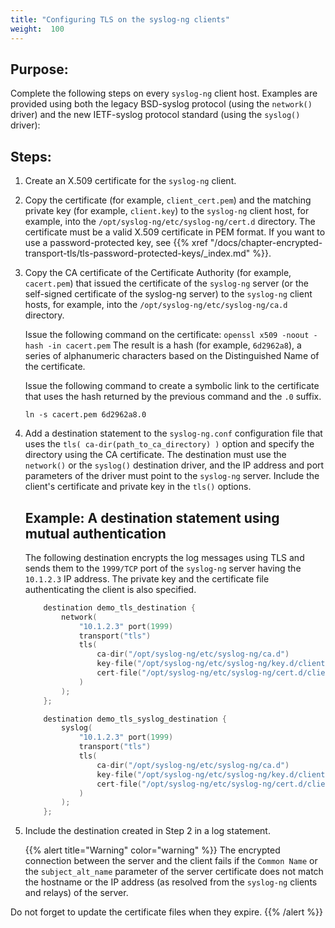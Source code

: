 ```yaml
---
title: "Configuring TLS on the syslog-ng clients"
weight:  100
---
```

<!-- DISCLAIMER: This file is based on the syslog-ng Open Source Edition documentation https://github.com/balabit/syslog-ng-ose-guides/commit/2f4a52ee61d1ea9ad27cb4f3168b95408fddfdf2 and is used under the terms of The syslog-ng Open Source Edition Documentation License. The file has been modified by Axoflow. -->


## Purpose:

Complete the following steps on every `syslog-ng` client host. Examples are provided using both the legacy BSD-syslog protocol (using the `network()` driver) and the new IETF-syslog protocol standard (using the `syslog()` driver):



## Steps:

1.  Create an X.509 certificate for the `syslog-ng` client.

2.  Copy the certificate (for example, `client_cert.pem`) and the matching private key (for example, `client.key`) to the `syslog-ng` client host, for example, into the `/opt/syslog-ng/etc/syslog-ng/cert.d` directory. The certificate must be a valid X.509 certificate in PEM format. If you want to use a password-protected key, see {{% xref "/docs/chapter-encrypted-transport-tls/tls-password-protected-keys/_index.md" %}}.

3.  Copy the CA certificate of the Certificate Authority (for example, `cacert.pem`) that issued the certificate of the `syslog-ng` server (or the self-signed certificate of the syslog-ng server) to the `syslog-ng` client hosts, for example, into the `/opt/syslog-ng/etc/syslog-ng/ca.d` directory.
    
    Issue the following command on the certificate: `openssl x509 -noout -hash -in cacert.pem` The result is a hash (for example, `6d2962a8`), a series of alphanumeric characters based on the Distinguished Name of the certificate.
    
    Issue the following command to create a symbolic link to the certificate that uses the hash returned by the previous command and the `.0` suffix.
    
    `ln -s cacert.pem 6d2962a8.0`

4.  Add a destination statement to the `syslog-ng.conf` configuration file that uses the `tls( ca-dir(path_to_ca_directory) )` option and specify the directory using the CA certificate. The destination must use the `network()` or the `syslog()` destination driver, and the IP address and port parameters of the driver must point to the `syslog-ng` server. Include the client's certificate and private key in the `tls()` options.
    
    
    ## Example: A destination statement using mutual authentication
    
    The following destination encrypts the log messages using TLS and sends them to the `1999/TCP` port of the `syslog-ng` server having the `10.1.2.3` IP address. The private key and the certificate file authenticating the client is also specified.
    
    ```c
        destination demo_tls_destination {
            network(
                "10.1.2.3" port(1999)
                transport("tls")
                tls(
                    ca-dir("/opt/syslog-ng/etc/syslog-ng/ca.d")
                    key-file("/opt/syslog-ng/etc/syslog-ng/key.d/client.key")
                    cert-file("/opt/syslog-ng/etc/syslog-ng/cert.d/client_cert.pem")
                )
            );
        };
    ```
    
    ```c
        destination demo_tls_syslog_destination {
            syslog(
                "10.1.2.3" port(1999)
                transport("tls")
                tls(
                    ca-dir("/opt/syslog-ng/etc/syslog-ng/ca.d")
                    key-file("/opt/syslog-ng/etc/syslog-ng/key.d/client.key")
                    cert-file("/opt/syslog-ng/etc/syslog-ng/cert.d/client_cert.pem")
                )
            ); 
        };
    ```
    

5.  Include the destination created in Step 2 in a log statement.
    
    {{% alert title="Warning" color="warning" %}}
The encrypted connection between the server and the client fails if the `Common Name` or the `subject_alt_name` parameter of the server certificate does not match the hostname or the IP address (as resolved from the `syslog-ng` clients and relays) of the server.
    
Do not forget to update the certificate files when they expire.
    {{% /alert %}}

